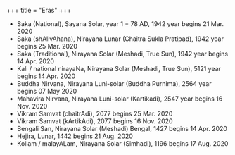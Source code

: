 +++
title = "Eras"
+++

- Saka (National), Sayana Solar, year 1 = 78 AD, 1942 year begins 21 Mar. 2020
- Saka (shAlivAhana), Nirayana Lunar (Chaitra Sukla Pratipad), 1942 year begins 25 Mar. 2020
- Saka (Traditional), Nirayana Solar (Meshadi, True Sun), 1942 year begins 14 Apr. 2020
- Kali / national nirayaNa, Nirayana Solar (Meshadi, True Sun), 5121 year begins 14 Apr. 2020
- Buddha Nirvana, Nirayana Luni-solar (Buddha Purnima), 2564 year begins 07 May 2020
- Mahavira Nirvana, Nirayana Luni-solar (Kartikadi), 2547 year begins 16 Nov. 2020
- Vikram Samvat (chaitrAdi), 2077 begins 25 Mar. 2020
- Vikram Samvat (kArtikAdi),  2077 begins 16 Nov. 2020
- Bengali San, Nirayana Solar (Meshadi) Bengal, 1427 begins 14 Apr. 2020
- Hejira, Lunar, 1442 begins 21 Aug. 2020
- Kollam / malayALam, Nirayana Solar (Simhadi), 1196 begins 17 Aug. 2020